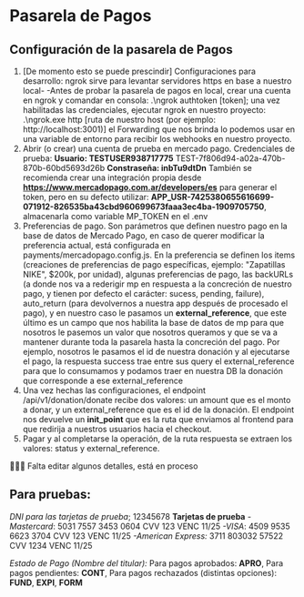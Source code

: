 # Pasarela de Pagos
## Configuración de la pasarela de Pagos
1. [De momento esto se puede prescindir] Configuraciones para desarrollo: ngrok sirve para levantar servidores https en base a nuestro local-
-Antes de probar la pasarela de pagos en local, crear una cuenta en ngrok y comandar en consola: .\ngrok authtoken [token]; una vez habilitadas las credenciales, ejecutar ngrok en nuestro proyecto: .\ngrok.exe http [ruta de nuestro host (por ejemplo: http://localhost:3001)] el Forwarding que nos brinda lo podemos usar en una variable de entorno para recibir los webhooks en nuestro proyecto.
2. Abrir (o crear) una cuenta de prueba en mercado pago. Credenciales de prueba: 
**Usuario: TESTUSER938717775**
TEST-7f806d94-a02a-470b-870b-60bd5693d26b
**Constraseña: inbTu9dtDn**
También se recomienda crear una integración propia desde **https://www.mercadopago.com.ar/developers/es** para generar el token, pero en su defecto utilizar: **APP_USR-7425380655616699-071912-826535ba43cbd960699673faaa3ec4ba-1909705750**, almacenarla como variable MP_TOKEN en el .env
3. Preferencias de pago. Son parámetros que definen nuestro pago en la base de datos de Mercado Pago, en caso de querer modificar la preferencia actual, está configurada en payments/mercadopago.config.js. En la preferencia se definen los items (creaciones de preferencias de pago específicas, ejemplo: "Zapatillas NIKE", $200k, por unidad), algunas preferencias de pago, las backURLs (a donde nos va a rederigir mp en respuesta a la concreción de nuestro pago, y tienen por defecto el carácter: sucess, pending, failure), auto_return (para devolvernos a nuestra app después de procesado el pago), y en nuestro caso le pasamos un **external_reference**, que este último es un campo que nos habilita la base de datos de mp para que nosotros le pasemos un valor que nosotros queramos y que se va a mantener durante toda la pasarela hasta la concreción del pago. Por ejemplo, nosotros le pasamos el id de nuestra donación y al ejecutarse el pago, la respuesta success trae entre sus query el external_reference para que lo consumamos y podamos traer en nuestra DB la donación que corresponde a ese external_reference
4. Una vez hechas las configuraciones, el endpoint /api/v1/donation/donate recibe dos valores: un amount que es el monto a donar, y un external_reference que es el id de la donación. El endpoint nos devuelve un **init_point** que es la ruta que enviamos al frontend para que redirija a nuestros usuarios hacia el checkout.
5. Pagar y al completarse la operación, de la ruta respuesta se extraen los valores: status y external_reference.

👨🏽‍💻 Falta editar algunos detalles, está en proceso

## Para pruebas:
*DNI para las tarjetas de prueba*; 12345678
**Tarjetas de prueba**
*-Mastercard*:
5031 7557 3453 0604
CVV 123
VENC 11/25
*-VISA*: 
4509 9535 6623 3704
CVV 123
VENC 11/25
*-American Express:*
3711 803032 57522
CVV 1234
VENC 11/25

*Estado de Pago (Nombre del titular):*
Para pagos aprobados: **APRO**,
Para pagos pendientes: **CONT**,
Para pagos rechazados (distintas opciones): **FUND**, **EXPI**, **FORM**


